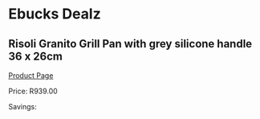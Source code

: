 
# Ebucks Dealz
## Risoli Granito Grill Pan with grey silicone handle 36 x 26cm
[Product Page](https://www.ebucks.com/web/shop/productSelected.do?prodId=1162568649&catId=1157659933)

Price: R939.00

Savings: 


	